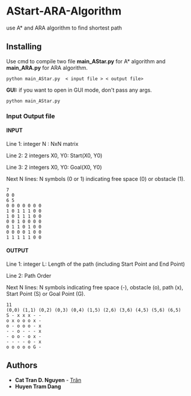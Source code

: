 # AStart-ARA-Algorithm
use A* and ARA algorithm to find shortest path


## Installing

Use cmd to compile two file **main_AStar.py** for A* algorithm and  **main_ARA.py** for ARA algorithm.
```
python main_AStar.py  < input file > < output file> 
```
**GUI:** if you want to open in GUI mode, don't pass any args.
```
python main_AStar.py
```

### Input Output file

#### INPUT 
Line 1: integer N : NxN matrix

Line 2: 2 integers X0, Y0: Start(X0, Y0)

Line 3: 2 integers X0, Y0: Goal(X0, Y0)

Next N lines:
N symbols (0 or 1) indicating free space (0) or obstacle (1). 

```
7
0 0
6 5
0 0 0 0 0 0 0
1 0 1 1 1 0 0
1 0 1 1 1 0 0
0 0 1 0 0 0 0
0 1 1 0 1 0 0
0 0 0 0 1 0 0
1 1 1 1 1 0 0
```
#### OUTPUT

Line 1: integer L: Length of the path (including Start Point and End Point)

Line 2: Path Order

Next N lines:
N symbols indicating free space (-), obstacle (o), path (x), Start Point (S) or Goal Point (G).

```
11
(0,0) (1,1) (0,2) (0,3) (0,4) (1,5) (2,6) (3,6) (4,5) (5,6) (6,5) 
S - x x x - -
o x o o o x -
o - o o o - x
- - o - - - x
- o o - o x -
- - - - o - x
o o o o o G -
```

## Authors

* **Cat Tran D. Nguyen** - [Trân](https://github.com/HeyIamKi)
* **Huyen Tram Dang**



